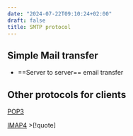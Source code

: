 ```yaml
---
date: "2024-07-22T09:10:24+02:00"
draft: false
title: SMTP protocol
---
```


## Simple Mail transfer

-   ==Server to server== email transfer

## Other protocols for clients

[POP3](/protocols/POP3)

[IMAP4](/protocols/IMAP4) \>\[!quote\]
